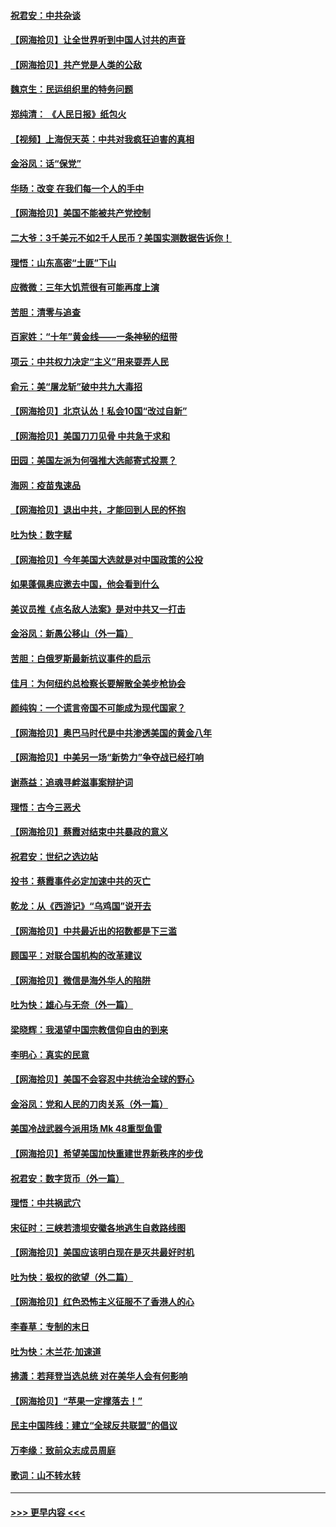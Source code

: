 #### [祝君安：中共杂谈](../pages/nsc993/n12366076.md?t=08292051) 
#### [【网海拾贝】让全世界听到中国人讨共的声音](../pages/nsc993/n12365569.md?t=08292051) 
#### [【网海拾贝】共产党是人类的公敌](../pages/nsc993/n12363182.md?t=08292051) 
#### [魏京生：民运组织里的特务问题](../pages/nsc993/n12363010.md?t=08292051) 
#### [郑纯清： 《人民日报》纸包火](../pages/nsc993/n12362706.md?t=08292051) 
#### [【视频】上海倪天英：中共对我疯狂迫害的真相](../pages/nsc993/n12356341.md?t=08292051) 
#### [金浴凤：话“保党”](../pages/nsc993/n12361867.md?t=08292051) 
#### [华旸：改变 在我们每一个人的手中](../pages/nsc993/n12361774.md?t=08292051) 
#### [【网海拾贝】美国不能被共产党控制](../pages/nsc993/n12360271.md?t=08292051) 
#### [二大爷：3千美元不如2千人民币？美国实测数据告诉你！](../pages/nsc993/n12358563.md?t=08292051) 
#### [理悟：山东高密“土匪”下山](../pages/nsc993/n12358535.md?t=08292051) 
#### [应微微：三年大饥荒很有可能再度上演](../pages/nsc993/n12358523.md?t=08292051) 
#### [苦胆：清零与追查](../pages/nsc993/n12358501.md?t=08292051) 
#### [百家姓：“十年”黄金线——一条神秘的纽带](../pages/nsc993/n12358319.md?t=08292051) 
#### [项云：中共权力决定“主义”用来耍弄人民](../pages/nsc993/n12358172.md?t=08292051) 
#### [俞元：美“屠龙斩”破中共九大毒招](../pages/nsc993/n12357822.md?t=08292051) 
#### [【网海拾贝】北京认怂！私会10国“改过自新”](../pages/nsc993/n12357784.md?t=08292051) 
#### [【网海拾贝】美国刀刀见骨 中共急于求和](../pages/nsc993/n12355511.md?t=08292051) 
#### [田园：美国左派为何强推大选邮寄式投票？](../pages/nsc993/n12352963.md?t=08292051) 
#### [海网：疫苗鬼速品](../pages/nsc993/n12354438.md?t=08292051) 
#### [【网海拾贝】退出中共，才能回到人民的怀抱](../pages/nsc993/n12352634.md?t=08292051) 
#### [吐为快：数字赋](../pages/nsc993/n12352317.md?t=08292051) 
#### [【网海拾贝】今年美国大选就是对中国政策的公投](../pages/nsc993/n12350973.md?t=08292051) 
#### [如果蓬佩奥应邀去中国，他会看到什么](../pages/nsc993/n12350945.md?t=08292051) 
#### [美议员推《点名敌人法案》是对中共又一打击](../pages/nsc993/n12350765.md?t=08292051) 
#### [金浴凤：新愚公移山（外一篇）](../pages/nsc993/n12350253.md?t=08292051) 
#### [苦胆：白俄罗斯最新抗议事件的启示](../pages/nsc993/n12349989.md?t=08292051) 
#### [佳月：为何纽约总检察长要解散全美步枪协会](../pages/nsc993/n12349939.md?t=08292051) 
#### [颜纯钩：一个谎言帝国不可能成为现代国家？](../pages/nsc993/n12349898.md?t=08292051) 
#### [【网海拾贝】奥巴马时代是中共渗透美国的黄金八年](../pages/nsc993/n12349284.md?t=08292051) 
#### [【网海拾贝】中美另一场“新势力”争夺战已经打响](../pages/nsc993/n12346998.md?t=08292051) 
#### [谢燕益：追魂寻衅滋事案辩护词](../pages/nsc993/n12346892.md?t=08292051) 
#### [理悟：古今三恶犬](../pages/nsc993/n12345190.md?t=08292051) 
#### [【网海拾贝】蔡霞对结束中共暴政的意义](../pages/nsc993/n12344263.md?t=08292051) 
#### [祝君安：世纪之选边站](../pages/nsc993/n12342382.md?t=08292051) 
#### [投书：蔡霞事件必定加速中共的灭亡](../pages/nsc993/n12341881.md?t=08292051) 
#### [乾龙：从《西游记》“乌鸡国”说开去](../pages/nsc993/n12341690.md?t=08292051) 
#### [【网海拾贝】中共最近出的招数都是下三滥](../pages/nsc993/n12341593.md?t=08292051) 
#### [顾国平：对联合国机构的改革建议](../pages/nsc993/n12339928.md?t=08292051) 
#### [【网海拾贝】微信是海外华人的陷阱](../pages/nsc993/n12338868.md?t=08292051) 
#### [吐为快：雄心与无奈（外一篇）](../pages/nsc993/n12338132.md?t=08292051) 
#### [梁晓辉：我渴望中国宗教信仰自由的到来](../pages/nsc993/n12336657.md?t=08292051) 
#### [李明心：真实的民意](../pages/nsc993/n12336089.md?t=08292051) 
#### [【网海拾贝】美国不会容忍中共统治全球的野心](../pages/nsc993/n12336063.md?t=08292051) 
#### [金浴凤：党和人民的刀肉关系（外一篇）](../pages/nsc993/n12335834.md?t=08292051) 
#### [美国冷战武器今派用场 Mk 48重型鱼雷](../pages/nsc993/n12335354.md?t=08292051) 
#### [【网海拾贝】希望美国加快重建世界新秩序的步伐](../pages/nsc993/n12334224.md?t=08292051) 
#### [祝君安：数字货币（外一篇）](../pages/nsc993/n12334186.md?t=08292051) 
#### [理悟：中共祸武穴](../pages/nsc993/n12333962.md?t=08292051) 
#### [宋征时：三峡若溃坝安徽各地逃生自救路线图](../pages/nsc993/n12332450.md?t=08292051) 
#### [【网海拾贝】美国应该明白现在是灭共最好时机](../pages/nsc993/n12332313.md?t=08292051) 
#### [吐为快：极权的欲望（外二篇）](../pages/nsc993/n12332089.md?t=08292051) 
#### [【网海拾贝】红色恐怖主义征服不了香港人的心](../pages/nsc993/n12329296.md?t=08292051) 
#### [李春草：专制的末日](../pages/nsc993/n12329079.md?t=08292051) 
#### [吐为快：木兰花‧加速道](../pages/nsc993/n12327366.md?t=08292051) 
#### [拂潇：若拜登当选总统 对在美华人会有何影响](../pages/nsc993/n12295996.md?t=08292051) 
#### [【网海拾贝】“苹果一定撑落去！”](../pages/nsc993/n12326784.md?t=08292051) 
#### [民主中国阵线：建立“全球反共联盟”的倡议](../pages/nsc993/n12324177.md?t=08292051) 
#### [万李缘：致前众志成员周庭](../pages/nsc993/n12324635.md?t=08292051) 
#### [歌词：山不转水转](../pages/nsc993/n12324599.md?t=08292051) 

----
#### [ >>> 更早内容 <<< ](../indexes/nsc993-earlier.md)
